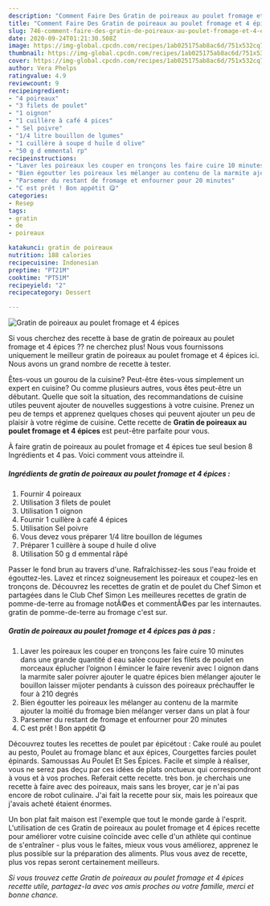 ```yaml
---
description: "Comment Faire Des Gratin de poireaux au poulet fromage et 4 épices"
title: "Comment Faire Des Gratin de poireaux au poulet fromage et 4 épices"
slug: 746-comment-faire-des-gratin-de-poireaux-au-poulet-fromage-et-4-epices
date: 2020-09-24T01:21:30.508Z
image: https://img-global.cpcdn.com/recipes/1ab025175ab8ac6d/751x532cq70/gratin-de-poireaux-au-poulet-fromage-et-4-epices-photo-principale-de-la-recette.jpg
thumbnail: https://img-global.cpcdn.com/recipes/1ab025175ab8ac6d/751x532cq70/gratin-de-poireaux-au-poulet-fromage-et-4-epices-photo-principale-de-la-recette.jpg
cover: https://img-global.cpcdn.com/recipes/1ab025175ab8ac6d/751x532cq70/gratin-de-poireaux-au-poulet-fromage-et-4-epices-photo-principale-de-la-recette.jpg
author: Vera Phelps
ratingvalue: 4.9
reviewcount: 9
recipeingredient:
- "4 poireaux"
- "3 filets de poulet"
- "1 oignon"
- "1 cuillère à café 4 pices"
- " Sel poivre"
- "1/4 litre bouillon de lgumes"
- "1 cuillère à soupe d huile d olive"
- "50 g d emmental rp"
recipeinstructions:
- "Laver les poireaux les couper en tronçons les faire cuire 10 minutes dans une grande quantité d eau salée couper les filets de poulet en morceaux éplucher l’oignon l émincer le faire revenir avec l oignon dans la marmite saler poivrer ajouter le quatre épices bien mélanger ajouter le bouillon laisser mijoter pendants à cuisson des poireaux préchauffer le four à 210 degrés"
- "Bien égoutter les poireaux les mélanger au contenu de la marmite ajouter la moitié du fromage bien mélanger verser dans un plat à four"
- "Parsemer du restant de fromage et enfourner pour 20 minutes"
- "C est prêt ! Bon appétit 😋"
categories:
- Resep
tags:
- gratin
- de
- poireaux

katakunci: gratin de poireaux 
nutrition: 188 calories
recipecuisine: Indonesian
preptime: "PT21M"
cooktime: "PT51M"
recipeyield: "2"
recipecategory: Dessert

---
```



![Gratin de poireaux au poulet fromage et 4 épices](https://img-global.cpcdn.com/recipes/1ab025175ab8ac6d/751x532cq70/gratin-de-poireaux-au-poulet-fromage-et-4-epices-photo-principale-de-la-recette.jpg)

Si vous cherchez des recette à base de gratin de poireaux au poulet fromage et 4 épices ?? ne cherchez plus! Nous vous fournissons uniquement le meilleur gratin de poireaux au poulet fromage et 4 épices ici. Nous avons un grand nombre de recette à tester.

Êtes-vous un gourou de la cuisine? Peut-être êtes-vous simplement un expert en cuisine? Ou comme plusieurs autres, vous êtes peut-être un débutant. Quelle que soit la situation, des recommandations de cuisine utiles peuvent ajouter de nouvelles suggestions à votre cuisine. Prenez un peu de temps et apprenez quelques choses qui peuvent ajouter un peu de plaisir à votre régime de cuisine. Cette recette de <strong> Gratin de poireaux au poulet fromage et 4 épices </strong> est peut-être parfaite pour vous.

<!--inarticleads1-->

À faire gratin de poireaux au poulet fromage et 4 épices tue seul besion 8 Ingrédients et 4 pas. Voici comment vous atteindre il.

##### Ingrédients de gratin de poireaux au poulet fromage et 4 épices :

1. Fournir 4 poireaux
1. Utilisation 3 filets de poulet
1. Utilisation 1 oignon
1. Fournir 1 cuillère à café 4 épices
1. Utilisation  Sel poivre
1. Vous devez vous préparer 1/4 litre bouillon de légumes
1. Préparer 1 cuillère à soupe d huile d olive
1. Utilisation 50 g d emmental râpé


Passer le fond brun au travers d&#39;une. Rafraîchissez-les sous l&#39;eau froide et égouttez-les. Lavez et rincez soigneusement les poireaux et coupez-les en tronçons de. Découvrez les recettes de gratin et de poulet du Chef Simon et partagées dans le Club Chef Simon Les meilleures recettes de gratin de pomme-de-terre au fromage notÃ©es et commentÃ©es par les internautes. gratin de pomme-de-terre au fromage c&#39;est sur. 

<!--inarticleads2-->

##### Gratin de poireaux au poulet fromage et 4 épices pas à pas :

1. Laver les poireaux les couper en tronçons les faire cuire 10 minutes dans une grande quantité d eau salée couper les filets de poulet en morceaux éplucher l’oignon l émincer le faire revenir avec l oignon dans la marmite saler poivrer ajouter le quatre épices bien mélanger ajouter le bouillon laisser mijoter pendants à cuisson des poireaux préchauffer le four à 210 degrés
1. Bien égoutter les poireaux les mélanger au contenu de la marmite ajouter la moitié du fromage bien mélanger verser dans un plat à four
1. Parsemer du restant de fromage et enfourner pour 20 minutes
1. C est prêt ! Bon appétit 😋


Découvrez toutes les recettes de poulet par épicétout : Cake roulé au poulet au pesto, Poulet au fromage blanc et aux épices, Courgettes farcies poulet épinards. Samoussas Au Poulet Et Ses Épices. Facile et simple à réaliser, vous ne serez pas deçu par ces idées de plats onctueux qui correspondront à vous et à vos proches. Referait cette recette. très bon. je cherchais une recette à faire avec des poireaux, mais sans les broyer, car je n&#39;ai pas encore de robot culinaire. J&#39;ai fait la recette pour six, mais les poireaux que j&#39;avais acheté étaient énormes. 

<!--inarticleads1-->

<p>
Un bon plat fait maison est l'exemple que tout le monde garde à l'esprit. L'utilisation de ces Gratin de poireaux au poulet fromage et 4 épices recette pour améliorer votre cuisine coïncide avec celle d'un athlète qui continue de s'entraîner - plus vous le faites, mieux vous vous améliorez, apprenez le plus possible sur la préparation des aliments. Plus vous avez de recette, plus vos repas seront certainement meilleurs.
</p>

<p>
<i>Si vous trouvez cette Gratin de poireaux au poulet fromage et 4 épices recette utile, partagez-la avec vos amis proches ou votre famille, merci et bonne chance.</i>
</p>
